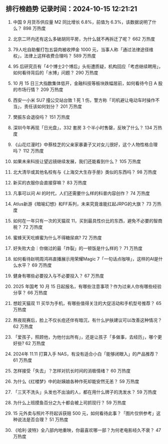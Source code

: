 
## 排行榜趋势 记录时间：2024-10-15 12:21:21
  
  1. 中国 9 月货币供应量 M2 同比增长 6.8%，前值为 6.3%，该数据说明了什么？ 898 万热度
    
  2. 北京二环内还有这么多破胡同平房，为什么就不再拆迁了呢？ 662 万热度
    
  3. 79人吃自助餐打包五袋肉被收押金 1000 元，当事人称「通过法律途径维权」，法律上这样收费合理吗？ 589 万热度
    
  4. 95 后研究员有「4个博士2个博后」头衔遭质疑，机构回应「考虑继续聘用」，如何看待背后的「水博」问题？ 290 万热度
    
  5. 10 月 15 日三大指数集体低开，金融科技等板块跌幅居前，如何看待今日 A 股的市场行情？ 209 万热度
    
  6. 西安一小米 SU7 撞公交站台致 1 死 1 伤，警方称「司机避让电动车时操作不当」，责任该如何划分？ 201 万热度
    
  7. 樊振东会退役吗？ 151 万热度
    
  8. 深圳今年再现「日光盘」，332 套房 3 个半小时售罄，反映了什么？ 134 万热度
    
  9. 《山花烂漫时》中蔡桂芝的父亲家暴妻子又对女儿很好，这个人物性格合理吗？ 112 万热度
    
  10. 如果未来科技让望远镜继续发展，我们还能看到什么？ 105 万热度
    
  11. 北大清华或其他名校有与《上海交大生存手册》类似的东西吗？ 98 万热度
    
  12. 新买的衣服你会直接穿嘛？ 83 万热度
    
  13. 凡事可以问 AI 的时代，人们还需要什么样的科普内容创作？ 74 万热度
    
  14. Atlus新游《暗喻幻想》和FF系列，未来究竟谁能扛起JRPG的大旗？ 73 万热度
    
  15. 如何在一年只有一次的天猫双 11，买到最具性价比的东西，避免不必要的智商税？ 72 万热度
    
  16. 蜜蜂天天吃蜂蜜为什么不得糖尿病? 72 万热度
    
  17. 好失败大会｜你做过的最「炸裂」的一顿饭是什么样的？ 71 万热度
    
  18. 如何看待赵明周鸿祎直播展示用荣耀Magic 7「一句话点咖啡」，这样的AI是什么水平？ 69 万热度
    
  19. 健身有哪些必要投入与不必要投入？ 67 万热度
    
  20. 2025 年国考 10 月 15 日起报名，有哪些注意事项？作为过来人你有哪些经验分享？ 66 万热度
    
  21. 想趁天猫双 11 买华为手机，有哪些值得关注的大促活动和手机型号推荐？ 65 万热度
    
  22. 熬夜观赛后，脸上不仅长痘还伴有暗沉，有什么护肤建议可以改善这种情况？ 62 万热度
    
  23. 「爱孩子，照顾他，为他付出所有」，还是让孩子「多做事，去经历」，哪个更好些? 62 万热度
    
  24. 2024年 11.11 打算入手 NAS，有没有适合小白「能够闭眼入」的产品推荐？ 61 万热度
    
  25. 怎样接受「失去」？怎样对抗长时间的消极情绪？ 60 万热度
    
  26. 为什么《红楼梦》中的赵姨娘各种作死却能安然无恙？ 59 万热度
    
  27. 「三天不洗头」头发也不出油的人，都在用什么牌子的洗发水？ 59 万热度
    
  28. 为什么上班摸鱼百分之九十都会被上司抓现行？ 59 万热度
    
  29. 15 元外卖与照片不符起诉获赔 500 元，如何看待此事？「图片仅供参考」这种说法是否合理？ 51 万热度
    
  30. 《哈利·波特》全八部内地重映，你最喜欢哪一部？为何老电影经久不衰？ 47 万热度
    